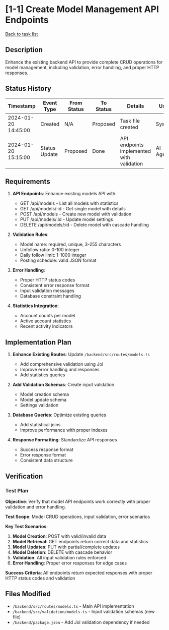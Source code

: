 # [1-1] Create Model Management API Endpoints

[Back to task list](./tasks.md)

## Description

Enhance the existing backend API to provide complete CRUD operations for model management, including validation, error handling, and proper HTTP responses.

## Status History

| Timestamp | Event Type | From Status | To Status | Details | User |
|-----------|------------|-------------|-----------|---------|------|
| 2024-01-20 14:45:00 | Created | N/A | Proposed | Task file created | System |
| 2024-01-20 15:15:00 | Status Update | Proposed | Done | API endpoints implemented with validation | AI Agent |

## Requirements

1. **API Endpoints**: Enhance existing models API with:
   - GET /api/models - List all models with statistics
   - GET /api/models/:id - Get single model with details
   - POST /api/models - Create new model with validation
   - PUT /api/models/:id - Update model settings
   - DELETE /api/models/:id - Delete model with cascade handling

2. **Validation Rules**:
   - Model name: required, unique, 3-255 characters
   - Unfollow ratio: 0-100 integer
   - Daily follow limit: 1-1000 integer
   - Posting schedule: valid JSON format

3. **Error Handling**:
   - Proper HTTP status codes
   - Consistent error response format
   - Input validation messages
   - Database constraint handling

4. **Statistics Integration**:
   - Account counts per model
   - Active account statistics
   - Recent activity indicators

## Implementation Plan

1. **Enhance Existing Routes**: Update `/backend/src/routes/models.ts`
   - Add comprehensive validation using Joi
   - Improve error handling and responses
   - Add statistics queries

2. **Add Validation Schemas**: Create input validation
   - Model creation schema
   - Model update schema
   - Settings validation

3. **Database Queries**: Optimize existing queries
   - Add statistical joins
   - Improve performance with proper indexes

4. **Response Formatting**: Standardize API responses
   - Success response format
   - Error response format
   - Consistent data structure

## Verification

### Test Plan

**Objective**: Verify that model API endpoints work correctly with proper validation and error handling.

**Test Scope**: Model CRUD operations, input validation, error scenarios

**Key Test Scenarios**:
1. **Model Creation**: POST with valid/invalid data
2. **Model Retrieval**: GET endpoints return correct data and statistics
3. **Model Updates**: PUT with partial/complete updates
4. **Model Deletion**: DELETE with cascade behavior
5. **Validation**: All input validation rules enforced
6. **Error Handling**: Proper error responses for edge cases

**Success Criteria**: All endpoints return expected responses with proper HTTP status codes and validation

## Files Modified

- `/backend/src/routes/models.ts` - Main API implementation
- `/backend/src/validation/models.ts` - Input validation schemas (new file)
- `/backend/package.json` - Add Joi validation dependency if needed 